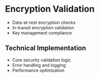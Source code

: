 # Encryption Validation
- Data-at-rest encryption checks
- In-transit encryption validation
- Key management compliance

## Technical Implementation
- Core security validation logic
- Error handling and logging
- Performance optimization
